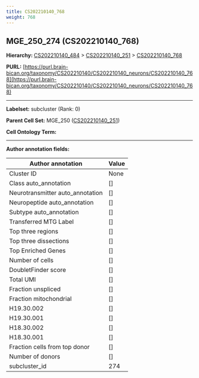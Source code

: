 ```yaml
---
title: CS202210140_768
weight: 768
---
```

## MGE_250_274 (CS202210140_768)
<b>Hierarchy: </b>
[CS202210140_484](../CS202210140_484) >
[CS202210140_251](../CS202210140_251) >
[CS202210140_768](../CS202210140_768)

**PURL:** [https://purl.brain-bican.org/taxonomy/CS202210140/CS202210140_neurons/CS202210140_768](https://purl.brain-bican.org/taxonomy/CS202210140/CS202210140_neurons/CS202210140_768)

---


**Labelset:** subcluster (Rank: 0)

**Parent Cell Set:** MGE_250 ([CS202210140_251](../CS202210140_251))



**Cell Ontology Term:** 

[MARKER GENES.]: #


---

[TRANSFERRED ANNOTATIONS.]: #


[AUTHOR ANNOTATION FIELDS.]: #


**Author annotation fields:**

| Author annotation | Value |
|-------------------|-------|
|Cluster ID|None|
|Class auto_annotation|[]|
|Neurotransmitter auto_annotation|[]|
|Neuropeptide auto_annotation|[]|
|Subtype auto_annotation|[]|
|Transferred MTG Label|[]|
|Top three regions|[]|
|Top three dissections|[]|
|Top Enriched Genes|[]|
|Number of cells|[]|
|DoubletFinder score|[]|
|Total UMI|[]|
|Fraction unspliced|[]|
|Fraction mitochondrial|[]|
|H19.30.002|[]|
|H19.30.001|[]|
|H18.30.002|[]|
|H18.30.001|[]|
|Fraction cells from top donor|[]|
|Number of donors|[]|
|subcluster_id|274|
